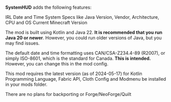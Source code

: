 **SystemHUD** adds the following features:

IRL Date and Time
System Specs like Java Version, Vendor, Architecture, CPU and OS
Current Minecraft Version

The mod is built using Kotlin and Java 22. **It is recommended that you run Java 20 or newer**. However, you could run older versions of Java, but you may find issues.

The default date and time formatting uses CAN/CSA-Z234.4-89 (R2007), or simply ISO-8601, which is the standard for Canada. **This is intended.** However, you can change this in the mod config.

This mod requires the latest version (as of 2024-05-17) for Kotlin Programming Language, Fabric API, Cloth Config and Modmenu be installed in your mods folder.

There are no plans for backporting or Forge/NeoForge/Quilt